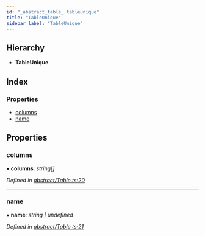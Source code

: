 ```yaml
---
id: "_abstract_table_.tableunique"
title: "TableUnique"
sidebar_label: "TableUnique"
---
```


## Hierarchy

* **TableUnique**

## Index

### Properties

* [columns](_abstract_table_.tableunique.md#columns)
* [name](_abstract_table_.tableunique.md#name)

## Properties

###  columns

• **columns**: *string[]*

*Defined in [abstract/Table.ts:20](https://github.com/aerogear/graphback/blob/bc616b51/packages/graphql-migrations/src/abstract/Table.ts#L20)*

___

###  name

• **name**: *string | undefined*

*Defined in [abstract/Table.ts:21](https://github.com/aerogear/graphback/blob/bc616b51/packages/graphql-migrations/src/abstract/Table.ts#L21)*
